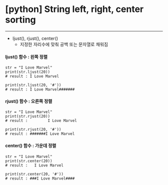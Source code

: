 # [python] String left, right, center sorting
---
- ljust(), rjust(), center()
  - 지정한 자리수에 맞춰 공백 또는 문자열로 채워짐
#### ljust() 함수 :  왼쪽 정렬
```
str = "I Love Marvel"
print(str.ljust(20))
# result : I Love Marvel

print(str.ljust(20, '#'))
# result : I Love Marvel#######
```

#### rjust() 함수 :  오른쪽 정렬
```
str = "I Love Marvel"
print(str.rjust(20))
# result :         I Love Marvel

print(str.rjust(20, '#'))
# result : #######I Love Marvel
```

#### center() 함수 :  가운데 정렬
```
str = "I Love Marvel"
print(str.center(20))
# result :   I Love Marvel

print(str.center(20, '#'))
# result : ###I Love Marvel####
```
